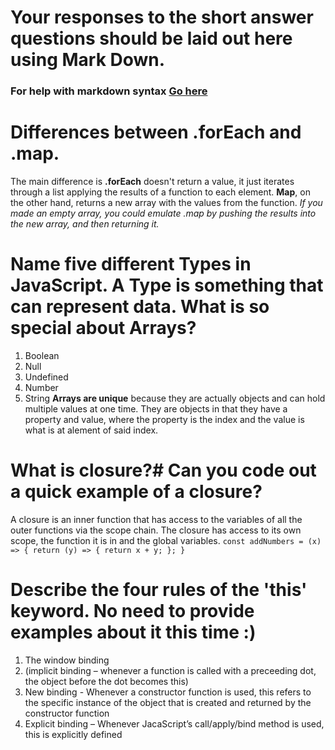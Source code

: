 # Your responses to the short answer questions should be laid out here using Mark Down.
### For help with markdown syntax [Go here](https://github.com/adam-p/markdown-here/wiki/Markdown-Cheatsheet)

# Differences between .forEach and .map.
The main difference is **.forEach** doesn't return a value, it just iterates through a list applying the results of a function to each element. **Map**, on the other hand, returns a new array with the values from the function. _If you made an empty array, you could emulate .map by pushing the results into the new array, and then returning it._

# Name five different Types in JavaScript. A Type is something that can represent data. **What is so special about Arrays?**
1. Boolean
2. Null
3. Undefined
4. Number
5. String
**Arrays are unique** because they are actually objects and can hold multiple values at one time. They are objects in that they have a property and value, where the property is the index and the value is what is at alement of said index.

# What is closure?#  Can you code out a quick example of a closure? 
A closure is an inner function that has access to the variables of all the outer functions via the scope chain. The closure has access to its own scope, the function it is in and the global variables.
`const addNumbers = (x) => { return (y) => { return x + y; }; }`

# Describe the four rules of the 'this' keyword. No need to provide examples about it this time :)

1.	The window binding
2.	(implicit binding – whenever a function is called with a preceeding dot, the object before the dot becomes this)
3.	New binding -  Whenever a constructor function is used, this refers to the specific instance of the object that is created and returned by the constructor function
4.	Explicit binding – Whenever JacaScript’s call/apply/bind method is used, this is explicitly defined